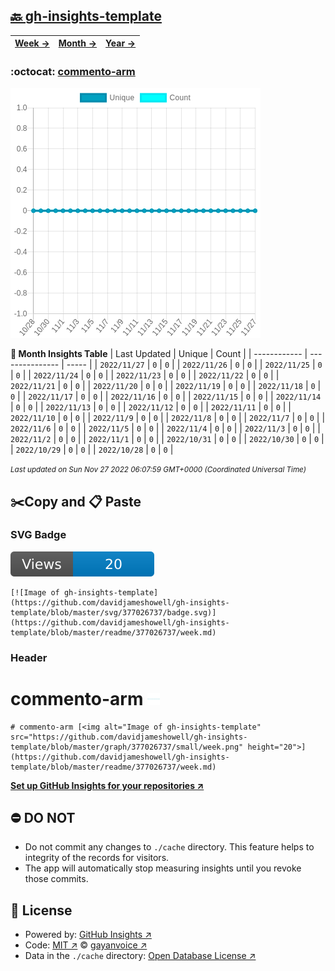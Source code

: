 ## [🔙 gh-insights-template](https://github.com/davidjameshowell/gh-insights-template)
| [**Week →**](https://github.com/davidjameshowell/gh-insights-template/blob/master/readme/377026737/week.md) | [**Month →**](https://github.com/davidjameshowell/gh-insights-template/blob/master/readme/377026737/month.md) | [**Year →**](https://github.com/davidjameshowell/gh-insights-template/blob/master/readme/377026737/year.md) |
 | ------------ | --------------- | ----- |

### :octocat: [commento-arm](https://github.com/davidjameshowell/commento-arm)
![Image of gh-insights-template](https://github.com/davidjameshowell/gh-insights-template/blob/master/graph/377026737/large/month.png)

**:calendar: Month Insights Table**
| Last Updated | Unique | Count |
 | ------------ | --------------- | ----- |
 | `2022/11/27` |  `0` | `0` |
 | `2022/11/26` |  `0` | `0` |
 | `2022/11/25` |  `0` | `0` |
 | `2022/11/24` |  `0` | `0` |
 | `2022/11/23` |  `0` | `0` |
 | `2022/11/22` |  `0` | `0` |
 | `2022/11/21` |  `0` | `0` |
 | `2022/11/20` |  `0` | `0` |
 | `2022/11/19` |  `0` | `0` |
 | `2022/11/18` |  `0` | `0` |
 | `2022/11/17` |  `0` | `0` |
 | `2022/11/16` |  `0` | `0` |
 | `2022/11/15` |  `0` | `0` |
 | `2022/11/14` |  `0` | `0` |
 | `2022/11/13` |  `0` | `0` |
 | `2022/11/12` |  `0` | `0` |
 | `2022/11/11` |  `0` | `0` |
 | `2022/11/10` |  `0` | `0` |
 | `2022/11/9` |  `0` | `0` |
 | `2022/11/8` |  `0` | `0` |
 | `2022/11/7` |  `0` | `0` |
 | `2022/11/6` |  `0` | `0` |
 | `2022/11/5` |  `0` | `0` |
 | `2022/11/4` |  `0` | `0` |
 | `2022/11/3` |  `0` | `0` |
 | `2022/11/2` |  `0` | `0` |
 | `2022/11/1` |  `0` | `0` |
 | `2022/10/31` |  `0` | `0` |
 | `2022/10/30` |  `0` | `0` |
 | `2022/10/29` |  `0` | `0` |
 | `2022/10/28` |  `0` | `0` |

<small><i>Last updated on Sun Nov 27 2022 06:07:59 GMT+0000 (Coordinated Universal Time)</i></small>

## ✂️Copy and 📋 Paste
### SVG Badge
[![Image of gh-insights-template](https://github.com/davidjameshowell/gh-insights-template/blob/master/svg/377026737/badge.svg)](https://github.com/davidjameshowell/gh-insights-template/blob/master/readme/377026737/week.md)
```readme
[![Image of gh-insights-template](https://github.com/davidjameshowell/gh-insights-template/blob/master/svg/377026737/badge.svg)](https://github.com/davidjameshowell/gh-insights-template/blob/master/readme/377026737/week.md)
```
### Header
# commento-arm [<img alt="Image of gh-insights-template" src="https://github.com/davidjameshowell/gh-insights-template/blob/master/graph/377026737/small/week.png" height="20">](https://github.com/davidjameshowell/gh-insights-template/blob/master/readme/377026737/week.md)
```readme
# commento-arm [<img alt="Image of gh-insights-template" src="https://github.com/davidjameshowell/gh-insights-template/blob/master/graph/377026737/small/week.png" height="20">](https://github.com/davidjameshowell/gh-insights-template/blob/master/readme/377026737/week.md)
```
[**Set up GitHub Insights for your repositories ↗️**](https://github.com/gayanvoice/github-insights)
## ⛔ DO NOT
- Do not commit any changes to `./cache` directory. This feature helps to integrity of the records for visitors.
- The app will automatically stop measuring insights until you revoke those commits.
## 📄 License
- Powered by: [GitHub Insights ↗️](https://github.com/gayanvoice/github-insights)
- Code: [MIT ↗️](./LICENSE) © [gayanvoice ↗️](https://github.com/gayanvoice)
- Data in the `./cache` directory: [Open Database License ↗️](https://opendatacommons.org/licenses/odbl/1-0/)